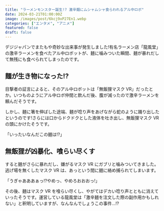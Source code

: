 ```yaml
---
title: "ラーメンモンスター誕生!? 激辛麺にムシャムシャ食らわれるアル中ロボ"
date: 2024-03-21T01:00:00Z
image: /images/post/6kcj9xP27En1.webp
categories: ["エンタメ", "アニメ"]
featured: false
draft: false
---
```


デジジャパンでまたもや奇妙な出来事が発生しました!有名ラーメン店「龍風堂」の激辛ラーメンを食べたアル中ロボットが、麺に噛みついた瞬間、麺が暴れだして無残にも食べられてしまったのです。

## 麺が生き物になった!?

目撃者の証言によると、そのアル中ロボットは「無飯狸マスク VR」だったとか。いつものようにアル中ロボ仲間と飲んだ後、腹が減ったので激辛ラーメンを頼んだそうです。

しかし、麺に箸を伸ばした途端、麺が唸り声をあげながら蛇のように踊り出したというのです!さらには口からドクドクとした液体を吐き出し、無飯狸マスク VR の頭にかけたそうです。

「いったいなんだこの麺は!?」

## 無飯狸が凶暴化、喰らい尽くす

すると麺がさらに暴れだし、嫌がるマスク VR にガブリと噛みついてきました。逃げ場を無くしたマスク VR は、あっという間に麺に絡め捕られてしまいます。

「うぎゃあああぁっ!?やめっ、やめろおおおっ!」

その後、麺はマスク VR を喰らい尽くし、やがてはデカい唸り声とともに消えていったそうです。運営している龍風堂は「激辛麺を注文した際の副作用かもしれない」と釈明していますが、なんなんでしょうこの事件...!?
